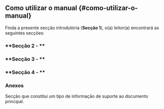 ## Como utilizar o manual {#como-utilizar-o-manual}



Finda a presente secção introdutória \(**Secção 1**\), o\(a\) leitor\(a\) encontrará as seguintes secções:

### **Secção 2 - **



### **Secção 3 - **



### **Secção 4 - **



### **Anexos**

Secção que constitui um tipo de informação de suporte ao documento principal.

